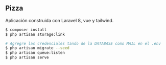 ## Pizza

Aplicación construida con Laravel 8, vue y tailwind.

```bash
$ composer install
$ php artisan storage:link

# Agregre las credenciales tando de la DATABASE como MAIL en el .env
$ php artisan migrate --seed
$ php artisan queue:listen
$ php artisan serve
```
